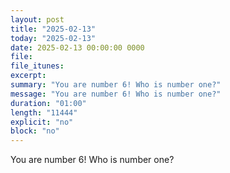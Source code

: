 ```yaml
---
layout: post
title: "2025-02-13"
today: "2025-02-13"
date: 2025-02-13 00:00:00 0000
file:
file_itunes:
excerpt:
summary: "You are number 6! Who is number one?"
message: "You are number 6! Who is number one?"
duration: "01:00"
length: "11444"
explicit: "no"
block: "no"
---
```

You are number 6! Who is number one?

